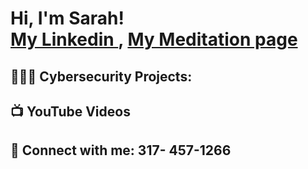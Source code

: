 <h1>Hi, I'm Sarah! <br/><a , <a href="https://www.linkedin.com/in/sarah-hamdan-86651417b/"> My Linkedin </a>, <a href="https://www.youtube.com/@soothingmeditation1223">My Meditation page</a></h1>

<h2>👩🏻‍💻 Cybersecurity Projects:</h2>


<h2>📺  YouTube Videos</h2>



<h2> 🤳 Connect with me: 317- 457-1266 </h2>


[linkedin]: http://linkedin.com/in/sarah-hamdan-86651417b

<!--
**joshmadakor1/joshmadakor1** is a ✨ _special_ ✨ repository because its `README.md` (this file) appears on your GitHub profile.

Here are some ideas to get you started:

- 🔭 I’m currently working on Cybersecurity Certificate on google. 
- 🌱 I’m currently learning Cybersecurity risks and how to prevent them.
- 👯 I’m looking to collaborate on ...
- 🤔 I’m looking for help with ...
- 💬 Ask me about ...
- 📫 How to reach me: ...
- 😄 Pronouns: ...
- ⚡ Fun fact: ...
